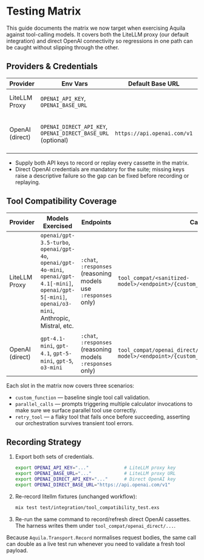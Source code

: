# Testing Matrix

This guide documents the matrix we now target when exercising Aquila against
tool-calling models. It covers both the LiteLLM proxy (our default integration)
and direct OpenAI connectivity so regressions in one path can be caught without
slipping through the other.

## Providers & Credentials

| Provider        | Env Vars                             | Default Base URL                | Notes |
|-----------------|--------------------------------------|---------------------------------|-------|
| LiteLLM Proxy   | `OPENAI_API_KEY`, `OPENAI_BASE_URL`  |         | Model names keep the `provider/model` prefix (e.g. `openai/gpt-5`). |
| OpenAI (direct) | `OPENAI_DIRECT_API_KEY`, `OPENAI_DIRECT_BASE_URL` (optional) | `https://api.openai.com/v1` | Model names drop the prefix (`gpt-5`, `gpt-4.1`, etc.). Falls back to `OPENAI_API_KEY_DIRECT` if provided. |

- Supply both API keys to record or replay every cassette in the matrix.
- Direct OpenAI credentials are mandatory for the suite; missing keys raise a
  descriptive failure so the gap can be fixed before recording or replaying.

## Tool Compatibility Coverage

| Provider        | Models Exercised                       | Endpoints       | Cassette Prefix                                    |
|-----------------|-----------------------------------------|-----------------|----------------------------------------------------|
| LiteLLM Proxy   | `openai/gpt-3.5-turbo`, `openai/gpt-4o`, `openai/gpt-4o-mini`, `openai/gpt-4.1[-mini]`, `openai/gpt-5[-mini]`, `openai/o3-mini`, Anthropic, Mistral, etc. | `:chat`, `:responses` (reasoning models use `:responses` only) | `tool_compat/<sanitized-model>/<endpoint>/{custom_function,parallel_calls,retry_tool}` |
| OpenAI (direct) | `gpt-4.1-mini`, `gpt-4.1`, `gpt-5-mini`, `gpt-5`, `o3-mini` | `:chat`, `:responses` (reasoning models `:responses` only) | `tool_compat/openai_direct/<sanitized-model>/<endpoint>/{custom_function,parallel_calls,retry_tool}` |

Each slot in the matrix now covers three scenarios:

- `custom_function` — baseline single tool call validation.
- `parallel_calls` — prompts triggering multiple calculator invocations to make sure we surface parallel tool use correctly.
- `retry_tool` — a flaky tool that fails once before succeeding, asserting our orchestration survives transient tool errors.

## Recording Strategy

1. Export both sets of credentials.

   ```bash
   export OPENAI_API_KEY="..."             # LiteLLM proxy key
   export OPENAI_BASE_URL="..."            # LiteLLM proxy URL
   export OPENAI_DIRECT_API_KEY="..."      # Direct OpenAI key
   export OPENAI_DIRECT_BASE_URL="https://api.openai.com/v1"
   ```

2. Re-record litellm fixtures (unchanged workflow):

   ```bash
   mix test test/integration/tool_compatibility_test.exs
   ```

3. Re-run the same command to record/refresh direct OpenAI cassettes. The
   harness writes them under `tool_compat/openai_direct/...`.

Because `Aquila.Transport.Record` normalises request bodies, the same call can
double as a live test run whenever you need to validate a fresh tool payload.
